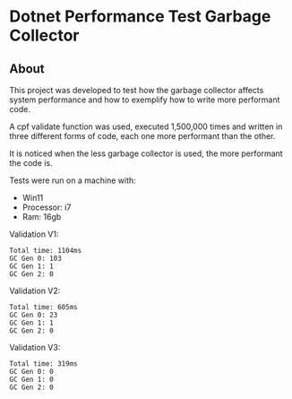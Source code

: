 # Dotnet Performance Test Garbage Collector

## About

This project was developed to test how the garbage collector affects system performance and how to exemplify how to write more performant code.

A cpf validate function was used, executed 1,500,000 times and written in three different forms of code, each one more performant than the other.

It is noticed when the less garbage collector is used, the more performant the code is.

Tests were run on a machine with:

- Win11
- Processor: i7
- Ram: 16gb

Validation V1:

```
Total time: 1104ms
GC Gen 0: 103
GC Gen 1: 1
GC Gen 2: 0
```

Validation V2:

```
Total time: 605ms
GC Gen 0: 23
GC Gen 1: 1
GC Gen 2: 0
```

Validation V3:

```
Total time: 319ms
GC Gen 0: 0
GC Gen 1: 0
GC Gen 2: 0
```
